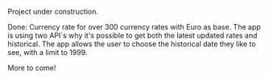 Project under construction. 

Done:
Currency rate for over 300 currency rates with Euro as base. 
The app is using two API´s why it's possible to get both the latest updated rates and historical. 
The app allows the user to choose the historical date they like to see, with a limit to 1999.

More to come! 
